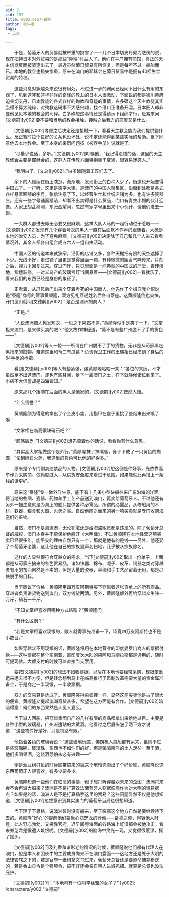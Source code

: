 ```yaml
---
aid: 2
zid: 157
title: 0002.0157-销赃
author: 吹牛者
tags: 
 - 正文

---
```




　　于是，葡萄牙人的贸易就被严重的损害了——几个日本切支丹颇为悲伤的说，现在把持日本对外贸易的是那些“异端”荷兰人了，他们在平户拥有商馆，真正的天主信徒反而被驱逐出去了。最近虽然葡日贸易有所恢复，但是每年不过一艘船而已。本地的教会也损失惨重，原来在澳门的耶稣会在葡日贸易中是拥有40担生丝贸易的特权。

　　这些消息对穿越众来说很有用处，不过进一步的询问已经问不出什么有用的东西了，见到这非和非华非洋的奇怪的教友的日本人很激动，下面说的都是德川幕府迫害切支丹，日本教徒的各式各样的殉教和奇迹的事情，白多碌这个天主教徒其实当得不算太纯粹，对殉教这码事不大感兴趣，找个借口正准备开溜。日本匠人却非要他见见本地的教会的司铎。白多碌想这事情还是得请示下组织才行，赶紧来问[文德嗣][y002]要不要和当地的教会接触，接触之后我方的态度又是什么。

　　[文德嗣][y002]考虑之后决定还是接触一下，看看天主教会能为我们提供些什么。反正暂时拉个良好的关系也没坏处，说不定还能得到某些实际的帮助。当下同意他去本地教会。至于本身的来历问题按《被俘手册》说就是了。

　　“尽量少说话，多听。”[文德嗣][y002]叮嘱他，“我记得没错的话，这里的天主教修会主要是耶稣会的，这群人在传教方面特别善于变通，很容易迷惑人。”

　　“我明白了，[文总][y002]。”白多碌随着工匠们去了。

　　余下的人继续在街上瞎逛，渐渐地，发现街上的白种人少了，街道也开始变得中国式了。一打听，这里是德字大街，是澳门的中国人聚集区，沿街到处都是各式各样悬着匾额的字号，张信注意了下，以经营生丝和丝绸店铺为多，也有许多瓷器庄。还有一些字号铺面精洁，却看不出卖得是什么货品，门口有青衣小帽的伙计迎送。大家正胡乱猜测，东张西望间，忽然有家字号里出来个小伙计，请他们进去一谈。

　　一大群人都进去即无必要又很麻烦，这样大队人马的一起行动过于惹眼——[文德嗣][y002]发现有几个穿着号衣的黑人一直在后面默不作声的跟随着，大概是本地的治安人员，为了避免麻烦，[文德嗣][y002]决定除了自己和几个人进去看看情况外，其余人都各自组合成五六人一组自由活动。

　　中国人区的街道本来就狭窄，沿街的店铺又多，各种天棚把有限的天空遮掉了不少。光线不好，走进铺子里更是觉得里面一黯，有种微微的幽香气味传来。片刻之后，视力才回复过来。穿过门厅，只见里面是一间典型的中国式的厅堂，青砖漫地，紫檀装修，一对义乌产的玻璃宫灯当间悬着——[文德嗣][y002]一看就乐了，看来我们的东西已经是身份的象征了。

　　正看着，从屏风后门出来个穿着考究的中国商人，他先作了个揖自我介绍说是“泰隆”商号的管事黄顺隆，双方见礼互通姓名后各自落座。这黄顺隆倒也爽快，开门见山就问[文德嗣][y002]：是否是澳洲的商人？

　　“正是。”

　　“人说澳洲商人髡发短衣，一见之下果然不差。”黄顺隆似乎是笑了一下，“文掌柜来澳门，是来做买卖的吧？”他又故作神秘道，“莫不是有些广州脱不了手的货色——”

　　[文德嗣][y002]等人一惊——所谓在广州脱不了手的货物，无非是从苟家黑吃黑抢来的赃物。难道这里和苟二有瓜葛？负责保卫工作的王瑞相已经摸到了身后的54手枪的枪把。

　　看到[文德嗣][y002]等人有些紧张，这黄顺隆哈哈一笑：“各位的来历，不才虽然足不出这澳门，却也有些耳闻，足下一履澳门之土，在下就静候诸位到来了。小店不大信誉却是四海皆知。”

　　原来那几个跟随在后面的黑人是他家的，[文德嗣][y002]恍然大悟。

　　“什么信誉？”

　　黄顺隆颇为得意的拿出了个金皮小盒，用指甲在盒子里挑了些烟末出来嗅了嗅：

　　“文掌柜在临高很缺硝石吧？”

　　“颇感匮乏。”[文德嗣][y002]想先顺着你的话说，看看你有什么意思。

　　“其实高大掌柜做这个是外行，”黄顺隆抹了抹嘴唇，鼻子下成了一只黄色的蝴蝶，“论到硝石火药，我这里的货色可比他的好得多。”

　　原来是个专门倒卖违禁品的人物。[文德嗣][y002]想这倒是件好事，光依靠高举作为采购商，依赖度过大，从供货安全度来看过于危险。如果能就此再搭上一条线的话更好。

　　原来这“泰隆”专一做外洋生意，底下有十几条小型快船往来广东沿海的洋面。将当地的些绸、瓷器、药物和手工艺产品送到澳门，再卖给葡萄牙人。不过他还有另外一挡生意就是为海上的船只提供各种必需品，所谓的必需品，从修船用的木材、铁器、粮食和火器、火药之类。自然他随之而来的另一项买卖就是专门收购海盗们的赃物。

　　当然，澳门不是海盗港，无论销赃还是给海盗贩货都是违法的。除了葡萄牙总督的威权，澳门本身并不能保护他躲开《大明律》，不过黄顺隆在本地经营这项买卖已经很多年，能平安的理由自然只有一个，那就是他有的是钱——另外，他还娶了个葡萄牙老婆，这让他在自己的宗族里声名扫地，几乎被从宗族除名。

　　这样的人显然很符合穿越众的需求，当下[文德嗣][y002]取出一份单子，上面都是从苟家庄搞来的各色贸易品，诸如铁器、棉布、呢子、皮革、铜器之类对穿越者有用的东西自然是不卖的，但是大量的瓷器、丝绸和手工艺品留着无用，都是尽快脱手的目标。

　　当下商议了价格：黄顺隆用四万皮阿斯特买下穿越者这张货单上的所有商品。穿越者负责讲货物送到澳门，双方钱货两清。另外，黄顺隆额外再给穿越众生铁一万斤，硝石一千斤。

　　“不知文掌柜喜欢用哪种方式结账？”黄顺隆问。

　　“有什么区别？”

　　“若是文掌柜喜欢现银的，敝人就得事先准备一下，毕竟四万皮阿斯特也不是小数目。”

　　如果穿越众不用现银的话，黄顺隆将用在本地营业的印度婆罗门商人的票据付款——这种票据在整个东南亚，直印度次大陆的果阿和马德拉斯都是通用的，随时可提现款。大额支付的时候可以直接当支票用。

　　要按[文德嗣][y002]的想法不如收票据，以后在本地也要经常采购，现银笨重运来运去很不方便，但是转念想到马上在临高推行了币制改革需要大量的贵金属准备金，于是商定一半现银，一半收票据。

　　双方的交易算是达成了。黄顺隆笑得象狐狸一样，显然这笔买卖他是占了很大的便宜。黄顺隆又提起澳洲奇货甚多，希望在这方面能有合作。[文德嗣][y002]暗暗得意：俺们的东西果然是人见人爱么。

　　当下派人回船，把穿越集团自产的几样有限的商品都拿出来给他过目。主要是各种小型的玻璃器，广州派遣站的大黄酒。他看过之后眉头皱了两下方才说道：“这些物件好是好，只是销路有限。”

　　他指着各色的玻璃器说：“这些玻璃玩意，佛朗机人每船都有运来，虽则不过是些玻璃碗、玻璃珠，东西也不如你们的好，但是骗骗南洋的土人足矣。至于酒，他们多喝果酒，这烧酒恐怕未必有兴趣——”

　　倒是渔业组打鱼的时候顺带搞来的百来个玳瑁壳卖出了个好价钱，黄顺隆说这东西葡萄牙人很喜欢，有多少要多少。

　　黄顺隆知道一些他们在临高的事情，似乎想打听穿越众未来的企图：澳洲将来会不会再派大船来？澳洲是不是打算效法葡萄牙人窃据临高作为对大明的贸易据点？如果是的话，澳洲人是不是打算插手这里的贸易？这些问题显然不仅是他想知道，[文德嗣][y002]忽然意识到其实澳门的葡萄牙当局也很想知道。

　　当下理了下思路，说澳洲暂时没有船来，至于临高这个地方自然是要继续待下去的。黄顺隆“好心”的提醒他们要当心郑芝龙的行动——卧榻之侧，岂容他人鼾睡，此人野心勃勃，又投靠官府，迟早闽粤海面的各路海上好汉都会被他攻击。看来郑芝龙是很遭人嫉恨呢。[文德嗣][y002]的脑海中灵光一现，又觉得很荒谬，摇了摇头。

　　[文德嗣][y002]问及刘香和诸彩老的情况的时候，黄顺隆说他们都有代理人在澳门，但是本人和团伙中的主要成员向来不在澳门露面——这地方还是处于大明的法律管辖之下的，若是官府一纸缉拿文书过来，葡萄牙总督还是要遵命捕拿移送的，若是香山县令是个强项令，搞不好还会亲自带人进城抓捕。就算是总督也没法庇护。

　　[文德嗣][y002]问：“本地可有一位叫李丝雅的女子？”
[y002]: /characters/y002 "文德嗣"


